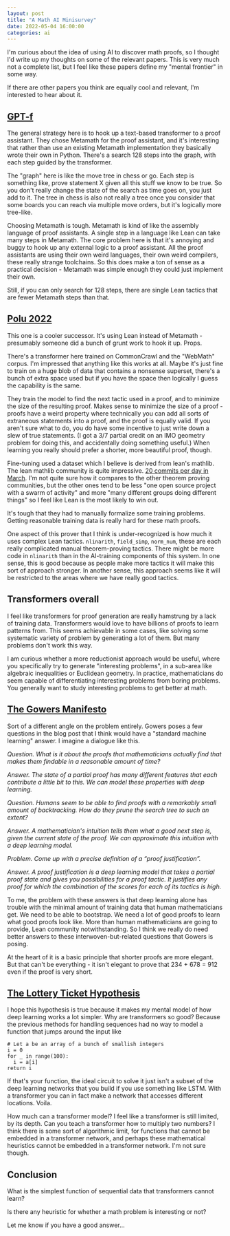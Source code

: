 ```yaml
---
layout: post
title: "A Math AI Minisurvey"
date: 2022-05-04 16:00:00
categories: ai
---
```


I'm curious about the idea of using AI to discover math proofs, so I thought I'd write up
my thoughts on some of the relevant papers. This is very much not a
complete list, but I feel like these papers define my "mental
frontier" in some way.

If there are other papers you think are equally cool and relevant, I'm
interested to hear about it.

## [GPT-f](https://arxiv.org/abs/2009.03393)

The general strategy here is to hook up a text-based transformer to a
proof assistant. They chose Metamath for the proof assistant, and it's
interesting that rather than use an existing Metamath implementation
they basically wrote their own in Python. There's a search 128 steps
into the graph, with each step guided by the transformer.

The "graph" here is like the move tree in chess or go. Each step is
something like, prove statement X given all this stuff we know to be
true. So you don't really change the state of the search as time goes
on, you just add to it. The tree in chess is also not really a tree
once you consider that some boards you can reach via multiple move
orders, but it's logically more tree-like.

Choosing Metamath is tough. Metamath is kind of like the assembly
language of proof assistants. A single step in a language like Lean
can take many steps in Metamath. The core problem here is that it's
annoying and buggy to hook up any external logic to a proof
assistant. All the proof assistants are using their own weird
languages, their own weird compilers, these really strange
toolchains. So this does make a ton of sense as a practical decision -
Metamath was simple enough they could just implement their
own.

Still, if you can only search for 128 steps, there are single Lean
tactics that are fewer Metamath steps than that.

## [Polu 2022](https://openai.com/blog/formal-math/)

This one is a cooler successor. It's using Lean instead of Metamath -
presumably someone did a bunch of grunt work to hook it up. Props.

There's a transformer here trained on CommonCrawl and the "WebMath"
corpus. I'm impressed that anything like this works at all. Maybe it's
just fine to train on a huge blob of data that contains a nonsense
superset, there's a bunch of extra space used but if you have the
space then logically I guess the capability is the same.

They train the model to find the next tactic used in a proof, and to
minimize the size of the resulting proof. Makes sense to minimize the
size of a proof - proofs have a weird property where technically you
can add all sorts of extraneous statements into a proof, and the proof
is equally valid. If you aren't sure what to do, you do have some
incentive to just write down a slew of true statements. (I got a 3/7
partial credit on an IMO geometry problem for doing this, and
accidentally doing something useful.) When learning you really should
prefer a shorter, more beautiful proof, though.

Fine-tuning used a dataset which I believe is derived from lean's
mathlib. The lean mathlib community is quite impressive. [20 commits
per day in
March](https://leanprover-community.github.io/blog/posts/month-in-mathlib-mar-2022/). I'm
not quite sure how it compares to the other theorem proving
communities, but the other ones tend to be less "one open source project with a
swarm of activity" and more "many different groups doing different
things" so I feel like Lean is the most likely to win out.

It's tough that they had to manually formalize some training
problems. Getting reasonable training data is really hard for these
math proofs.

One aspect of this prover that I think is under-recognized is how much
it uses complex Lean tactics. `nlinarith`, `field_simp`, `norm_num`,
these are each really complicated manual theorem-proving
tactics. There might be more code in `nlinarith` than in the
AI-training components of this system. In one sense, this is good
because as people make more tactics it will make this sort of approach
stronger. In another sense, this approach seems like it will be
restricted to the areas where we have really good tactics.

## Transformers overall

I feel like transformers for proof generation are really hamstrung by
a lack of training data. Transformers would love to have billions of
proofs to learn patterns from. This seems achievable in some cases,
like solving some systematic variety of problem by generating a lot of
them. But many problems don't work this way.

I am curious whether a more reductionist approach would be
useful, where you specifically try to generate "interesting
problems", in a sub-area like algebraic inequalities or Euclidean
geometry. In practice, mathematicians do seem capable of
differentiating interesting problems from boring problems. You
generally want to study interesting problems to get better at
math.

## [The Gowers Manifesto](https://gowers.wordpress.com/2022/04/28/announcing-an-automatic-theorem-proving-project/)

Sort of a different angle on the problem entirely. Gowers poses a few
questions in the blog post that I think would have a "standard machine
learning" answer. I imagine a dialogue like this.

*Question. What is it about the proofs that mathematicians actually
find that makes them findable in a reasonable amount of time?*

*Answer. The state of a partial proof has many different features that
each contribute a little bit to this. We can model these properties with
deep learning.*

*Question. Humans seem to be able to find proofs with a remarkably
small amount of backtracking. How do they prune the search tree to
such an extent?*

*Answer. A mathematician's intuition tells them what a good next step
is, given the current state of the proof. We can approximate this
intuition with a deep learning model.*

*Problem. Come up with a precise definition of a “proof
justification”.*

*Answer. A proof justification is a deep learning model that takes a partial proof state
and gives you possibilities for a proof tactic. It justifies any proof
for which the combination of the scores for each of its tactics is high.*

To me, the problem with these answers is that deep learning alone
has trouble with the minimal amount of training data that human
mathematicians get. We need to be able to bootstrap. We need
a lot of good proofs to learn what good proofs look like. More than
human mathematicians are going to provide, Lean community
notwithstanding. So I think we really do need better answers to these
interwoven-but-related questions that Gowers is posing.

At the heart of it is a basic principle that shorter proofs are more
elegant. But that can't be everything - it isn't elegant to prove that
234 + 678 = 912 even if the proof is very short.

## [The Lottery Ticket Hypothesis](https://arxiv.org/abs/1410.5401)

I hope this hypothesis is true because it makes my mental model of how
deep learning works a lot simpler. Why are transformers so good?
Because the previous methods for handling sequences had no way to
model a function that jumps around the input like

```
# Let a be an array of a bunch of smallish integers
i = 0
for _ in range(100):
  i = a[i]
return i
```

If that's your function, the ideal circuit to solve it just isn't a
subset of the deep learning networks that you build if you use
something like LSTM. With a transformer you can in fact make a network
that accesses different locations. Voila.

How much can a transformer model? I feel like a transformer is still
limited, by its depth. Can you teach a transformer how to multiply two
numbers? I think there is some sort of algorithmic limit, for
functions that cannot be embedded in a transformer network, and
perhaps these mathematical heuristics cannot be embedded in a
transformer network. I'm not sure though.

## Conclusion

What is the simplest function of sequential data that transformers
cannot learn?

Is there any heuristic for whether a math problem is interesting or
not?

Let me know if you have a good answer...
